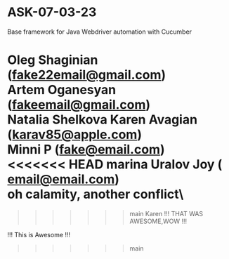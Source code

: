 # ASK-07-03-23

Base framework for Java Webdriver automation with Cucumber

Oleg Shaginian (fake22email@gmail.com)\
Artem Oganesyan (fakeemail@gmail.com)\
Natalia Shelkova
Karen Avagian (karav85@apple.com)\
Minni P (fake@email.com)\
<<<<<<< HEAD
marina Uralov Joy ( email@email.com)\
oh calamity, another conflict\
=======
>>>>>>> main
Karen
!!! THAT WAS AWESOME,WOW !!!

!!! This is Awesome !!!
>>>>>>> main
